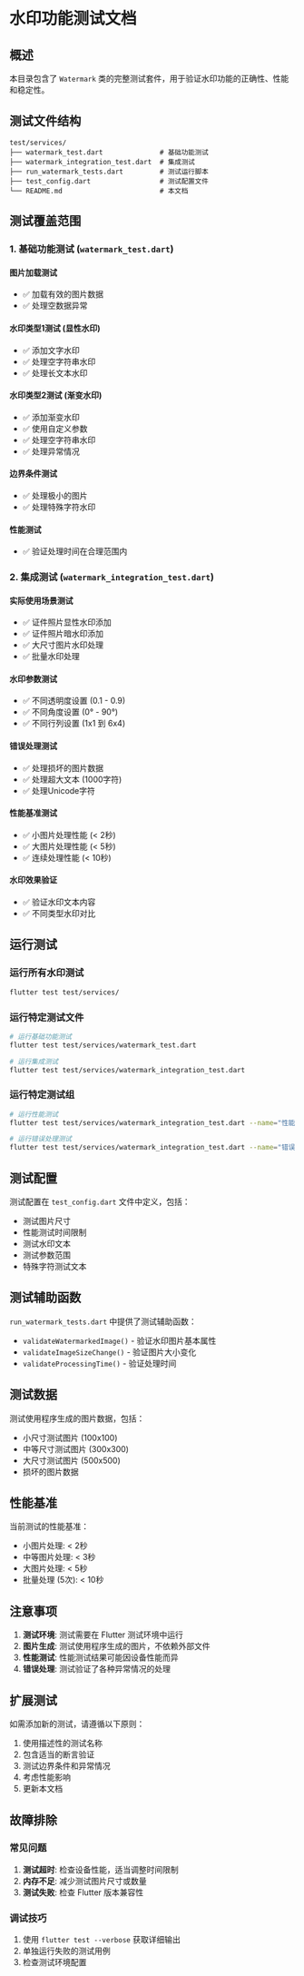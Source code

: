 # 水印功能测试文档

## 概述

本目录包含了 `Watermark` 类的完整测试套件，用于验证水印功能的正确性、性能和稳定性。

## 测试文件结构

```
test/services/
├── watermark_test.dart              # 基础功能测试
├── watermark_integration_test.dart  # 集成测试
├── run_watermark_tests.dart         # 测试运行脚本
├── test_config.dart                 # 测试配置文件
└── README.md                        # 本文档
```

## 测试覆盖范围

### 1. 基础功能测试 (`watermark_test.dart`)

#### 图片加载测试
- ✅ 加载有效的图片数据
- ✅ 处理空数据异常

#### 水印类型1测试 (显性水印)
- ✅ 添加文字水印
- ✅ 处理空字符串水印
- ✅ 处理长文本水印

#### 水印类型2测试 (渐变水印)
- ✅ 添加渐变水印
- ✅ 使用自定义参数
- ✅ 处理空字符串水印
- ✅ 处理异常情况

#### 边界条件测试
- ✅ 处理极小的图片
- ✅ 处理特殊字符水印

#### 性能测试
- ✅ 验证处理时间在合理范围内

### 2. 集成测试 (`watermark_integration_test.dart`)

#### 实际使用场景测试
- ✅ 证件照片显性水印添加
- ✅ 证件照片暗水印添加
- ✅ 大尺寸图片水印处理
- ✅ 批量水印处理

#### 水印参数测试
- ✅ 不同透明度设置 (0.1 - 0.9)
- ✅ 不同角度设置 (0° - 90°)
- ✅ 不同行列设置 (1x1 到 6x4)

#### 错误处理测试
- ✅ 处理损坏的图片数据
- ✅ 处理超大文本 (1000字符)
- ✅ 处理Unicode字符

#### 性能基准测试
- ✅ 小图片处理性能 (< 2秒)
- ✅ 大图片处理性能 (< 5秒)
- ✅ 连续处理性能 (< 10秒)

#### 水印效果验证
- ✅ 验证水印文本内容
- ✅ 不同类型水印对比

## 运行测试

### 运行所有水印测试
```bash
flutter test test/services/
```

### 运行特定测试文件
```bash
# 运行基础功能测试
flutter test test/services/watermark_test.dart

# 运行集成测试
flutter test test/services/watermark_integration_test.dart
```

### 运行特定测试组
```bash
# 运行性能测试
flutter test test/services/watermark_integration_test.dart --name="性能基准测试"

# 运行错误处理测试
flutter test test/services/watermark_integration_test.dart --name="错误处理测试"
```

## 测试配置

测试配置在 `test_config.dart` 文件中定义，包括：

- 测试图片尺寸
- 性能测试时间限制
- 测试水印文本
- 测试参数范围
- 特殊字符测试文本

## 测试辅助函数

`run_watermark_tests.dart` 中提供了测试辅助函数：

- `validateWatermarkedImage()` - 验证水印图片基本属性
- `validateImageSizeChange()` - 验证图片大小变化
- `validateProcessingTime()` - 验证处理时间

## 测试数据

测试使用程序生成的图片数据，包括：

- 小尺寸测试图片 (100x100)
- 中等尺寸测试图片 (300x300)
- 大尺寸测试图片 (500x500)
- 损坏的图片数据

## 性能基准

当前测试的性能基准：

- 小图片处理: < 2秒
- 中等图片处理: < 3秒
- 大图片处理: < 5秒
- 批量处理 (5次): < 10秒

## 注意事项

1. **测试环境**: 测试需要在 Flutter 测试环境中运行
2. **图片生成**: 测试使用程序生成的图片，不依赖外部文件
3. **性能测试**: 性能测试结果可能因设备性能而异
4. **错误处理**: 测试验证了各种异常情况的处理

## 扩展测试

如需添加新的测试，请遵循以下原则：

1. 使用描述性的测试名称
2. 包含适当的断言验证
3. 测试边界条件和异常情况
4. 考虑性能影响
5. 更新本文档

## 故障排除

### 常见问题

1. **测试超时**: 检查设备性能，适当调整时间限制
2. **内存不足**: 减少测试图片尺寸或数量
3. **测试失败**: 检查 Flutter 版本兼容性

### 调试技巧

1. 使用 `flutter test --verbose` 获取详细输出
2. 单独运行失败的测试用例
3. 检查测试环境配置 